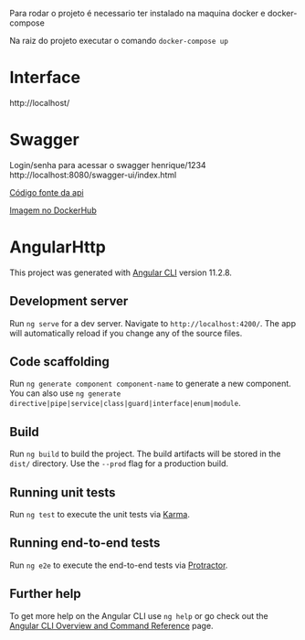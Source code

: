 Para rodar o projeto é necessario ter instalado na maquina docker e docker-compose

Na raiz do projeto executar o comando `docker-compose up`

# Interface
http://localhost/

# Swagger
Login/senha para acessar o swagger henrique/1234
http://localhost:8080/swagger-ui/index.html

[Código fonte da api](https://github.com/henriquelbaron/cadastro-api)

[Imagem no DockerHub](https://hub.docker.com/r/henriquelbaron/cadastro-front-end)


# AngularHttp

This project was generated with [Angular CLI](https://github.com/angular/angular-cli) version 11.2.8.

## Development server

Run `ng serve` for a dev server. Navigate to `http://localhost:4200/`. The app will automatically reload if you change any of the source files.

## Code scaffolding

Run `ng generate component component-name` to generate a new component. You can also use `ng generate directive|pipe|service|class|guard|interface|enum|module`.

## Build

Run `ng build` to build the project. The build artifacts will be stored in the `dist/` directory. Use the `--prod` flag for a production build.

## Running unit tests

Run `ng test` to execute the unit tests via [Karma](https://karma-runner.github.io).

## Running end-to-end tests

Run `ng e2e` to execute the end-to-end tests via [Protractor](http://www.protractortest.org/).

## Further help

To get more help on the Angular CLI use `ng help` or go check out the [Angular CLI Overview and Command Reference](https://angular.io/cli) page.

